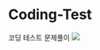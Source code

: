 # Coding-Test
코딩 테스트 문제풀이
<img src="https://img.shields.io/badge/C++-00599C?style=flat-square&logo=c%2B%2B&logoColor=white"/></a>
